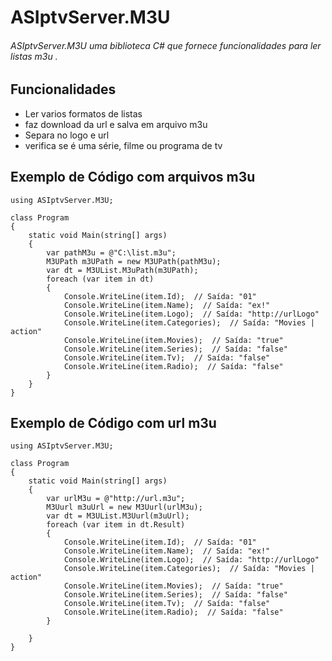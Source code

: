 ﻿# ASIptvServer.M3U

###### ASIptvServer.M3U uma biblioteca C# que fornece funcionalidades para ler listas m3u .

## Funcionalidades
* Ler varios formatos de listas
* faz download da url e salva em arquivo m3u
* Separa no logo e url
* verifica se é uma série, filme ou programa de tv  



## Exemplo de Código com arquivos m3u

```
using ASIptvServer.M3U;

class Program
{
    static void Main(string[] args)
    {
        var pathM3u = @"C:\list.m3u";
        M3UPath m3UPath = new M3UPath(pathM3u);
        var dt = M3UList.M3uPath(m3UPath);
        foreach (var item in dt)
        {
            Console.WriteLine(item.Id);  // Saída: "01"
            Console.WriteLine(item.Name);  // Saída: "ex!"
            Console.WriteLine(item.Logo);  // Saída: "http://urlLogo"
            Console.WriteLine(item.Categories);  // Saída: "Movies | action"
            Console.WriteLine(item.Movies);  // Saída: "true"
            Console.WriteLine(item.Series);  // Saída: "false"
            Console.WriteLine(item.Tv);  // Saída: "false"
            Console.WriteLine(item.Radio);  // Saída: "false"
        }  
    }
}

```
## Exemplo de Código com url m3u

```
using ASIptvServer.M3U;

class Program
{
    static void Main(string[] args)
    {
        var urlM3u = @"http://url.m3u";
        M3Uurl m3uUrl = new M3Uurl(urlM3u);
        var dt = M3UList.M3Uurl(m3uUrl);
        foreach (var item in dt.Result)
        {
            Console.WriteLine(item.Id);  // Saída: "01"
            Console.WriteLine(item.Name);  // Saída: "ex!"
            Console.WriteLine(item.Logo);  // Saída: "http://urlLogo"
            Console.WriteLine(item.Categories);  // Saída: "Movies | action"
            Console.WriteLine(item.Movies);  // Saída: "true"
            Console.WriteLine(item.Series);  // Saída: "false"
            Console.WriteLine(item.Tv);  // Saída: "false"
            Console.WriteLine(item.Radio);  // Saída: "false"
        }
        
    }
}

```


